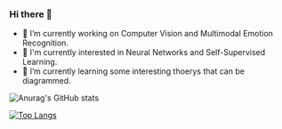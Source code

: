 ### Hi there 👋

<!--
**hellojialee/hellojialee** is a ✨ _special_ ✨ repository because its `README.md` (this file) appears on your GitHub profile.

Here are some ideas to get you started:

- 🔭 I’m currently working on ...
- 🌱 I’m currently learning ...
- 👯 I’m looking to collaborate on ...
- 🤔 I’m looking for help with ...
- 💬 Ask me about ...
- 📫 How to reach me: ...
- 😄 Pronouns: ...
- ⚡ Fun fact: ...
-->

- 🔭 I’m currently working on Computer Vision and Multimodal Emotion Recognition.
- 🌟 I'm currently interested in Neural Networks and Self-Supervised Learning.
- 🌱 I’m currently learning some interesting thoerys that can be diagrammed.


![Anurag's GitHub stats](https://github-readme-stats.vercel.app/api?username=hellojialee&show_icons=true&theme=transparent&count_private=true)

[![Top Langs](https://github-readme-stats.vercel.app/api/top-langs/?username=hellojialee&layout=compact&theme=transparent)](https://github.com/anuraghazra/github-readme-stats)

